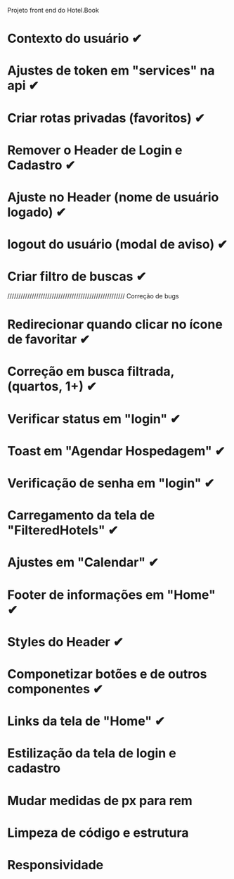 Projeto front end do Hotel.Book

# Contexto do usuário ✔

# Ajustes de token em "services" na api ✔

# Criar rotas privadas (favoritos) ✔

# Remover o Header de Login e Cadastro ✔

# Ajuste no Header (nome de usuário logado) ✔

# logout do usuário (modal de aviso) ✔

# Criar filtro de buscas ✔

///////////////////////////////////////////////////// Correção de bugs

# Redirecionar quando clicar no ícone de favoritar ✔

# Correção em busca filtrada, (quartos, 1+) ✔

# Verificar status em "login" ✔

# Toast em "Agendar Hospedagem" ✔

# Verificação de senha em "login" ✔

# Carregamento da tela de "FilteredHotels" ✔

# Ajustes em "Calendar" ✔

# Footer de informações em "Home" ✔

# Styles do Header ✔

# Componetizar botões e de outros componentes ✔

# Links da tela de "Home" ✔

# Estilização da tela de login e cadastro

# Mudar medidas de px para rem

# Limpeza de código e estrutura

# Responsividade
